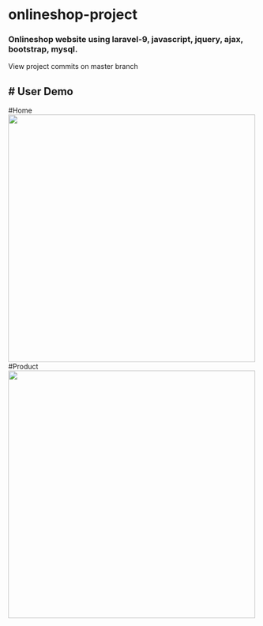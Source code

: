 # onlineshop-project
<h3>Onlineshop website using laravel-9, javascript, jquery, ajax, bootstrap, mysql.</h3>View project commits on master branch
<h2># User Demo</h2>
#Home <img src="https://user-images.githubusercontent.com/130377420/235958084-873426b2-74f9-4da7-bbce-6ddc9db26cd3.png" width="500px"/> 
#Product <img src="https://user-images.githubusercontent.com/130377420/235958084-873426b2-74f9-4da7-bbce-6ddc9db26cd3.png" width="500px"/>
